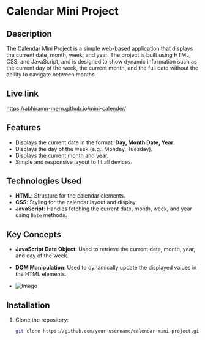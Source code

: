 # Calendar Mini Project

## Description

The Calendar Mini Project is a simple web-based application that displays the current date, month, week, and year. The project is built using HTML, CSS, and JavaScript, and is designed to show dynamic information such as the current day of the week, the current month, and the full date without the ability to navigate between months.
## Live link
https://abhiramn-mern.github.io/mini-calender/

## Features

- Displays the current date in the format: **Day, Month Date, Year**.
- Displays the day of the week (e.g., Monday, Tuesday).
- Displays the current month and year.
- Simple and responsive layout to fit all devices.

## Technologies Used

- **HTML**: Structure for the calendar elements.
- **CSS**: Styling for the calendar layout and display.
- **JavaScript**: Handles fetching the current date, month, week, and year using `Date` methods.

## Key Concepts

- **JavaScript Date Object**: Used to retrieve the current date, month, year, and day of the week.
- **DOM Manipulation**: Used to dynamically update the displayed values in the HTML elements.

- ![Image](https://github.com/user-attachments/assets/ce7a7bed-21a5-4479-b6dc-fbf1c5e7d5fb)

## Installation

1. Clone the repository:
   ```bash
   git clone https://github.com/your-username/calendar-mini-project.git
